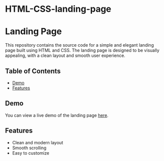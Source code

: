 # HTML-CSS-landing-page
# Landing Page

This repository contains the source code for a simple and elegant landing page built using HTML and CSS. The landing page is designed to be visually appealing, with a clean layout and smooth user experience.

## Table of Contents

- [Demo](#demo)
- [Features](#features)


## Demo

You can view a live demo of the landing page [here](https://www.loom.com/share/ee680f804e914d549eb2752fa5e339e2?sid=4f54d897-0cb0-4b3b-b610-81c64c534b56).

## Features

- Clean and modern layout
- Smooth scrolling
- Easy to customize


